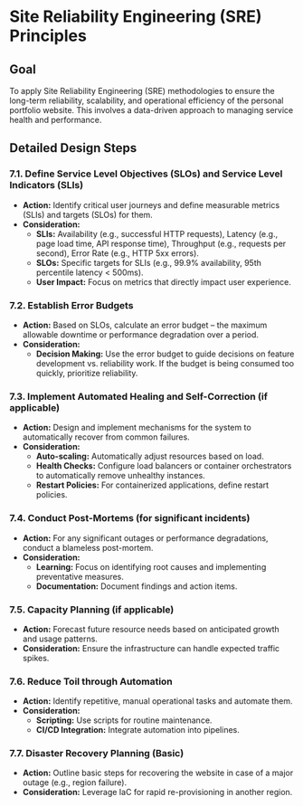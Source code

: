 # Site Reliability Engineering (SRE) Principles

## Goal
To apply Site Reliability Engineering (SRE) methodologies to ensure the long-term reliability, scalability, and operational efficiency of the personal portfolio website. This involves a data-driven approach to managing service health and performance.

## Detailed Design Steps

### 7.1. Define Service Level Objectives (SLOs) and Service Level Indicators (SLIs)
*   **Action:** Identify critical user journeys and define measurable metrics (SLIs) and targets (SLOs) for them.
*   **Consideration:**
    *   **SLIs:** Availability (e.g., successful HTTP requests), Latency (e.g., page load time, API response time), Throughput (e.g., requests per second), Error Rate (e.g., HTTP 5xx errors).
    *   **SLOs:** Specific targets for SLIs (e.g., 99.9% availability, 95th percentile latency < 500ms).
    *   **User Impact:** Focus on metrics that directly impact user experience.

### 7.2. Establish Error Budgets
*   **Action:** Based on SLOs, calculate an error budget – the maximum allowable downtime or performance degradation over a period.
*   **Consideration:**
    *   **Decision Making:** Use the error budget to guide decisions on feature development vs. reliability work. If the budget is being consumed too quickly, prioritize reliability.

### 7.3. Implement Automated Healing and Self-Correction (if applicable)
*   **Action:** Design and implement mechanisms for the system to automatically recover from common failures.
*   **Consideration:**
    *   **Auto-scaling:** Automatically adjust resources based on load.
    *   **Health Checks:** Configure load balancers or container orchestrators to automatically remove unhealthy instances.
    *   **Restart Policies:** For containerized applications, define restart policies.

### 7.4. Conduct Post-Mortems (for significant incidents)
*   **Action:** For any significant outages or performance degradations, conduct a blameless post-mortem.
*   **Consideration:**
    *   **Learning:** Focus on identifying root causes and implementing preventative measures.
    *   **Documentation:** Document findings and action items.

### 7.5. Capacity Planning (if applicable)
*   **Action:** Forecast future resource needs based on anticipated growth and usage patterns.
*   **Consideration:** Ensure the infrastructure can handle expected traffic spikes.

### 7.6. Reduce Toil through Automation
*   **Action:** Identify repetitive, manual operational tasks and automate them.
*   **Consideration:**
    *   **Scripting:** Use scripts for routine maintenance.
    *   **CI/CD Integration:** Integrate automation into pipelines.

### 7.7. Disaster Recovery Planning (Basic)
*   **Action:** Outline basic steps for recovering the website in case of a major outage (e.g., region failure).
*   **Consideration:** Leverage IaC for rapid re-provisioning in another region.
